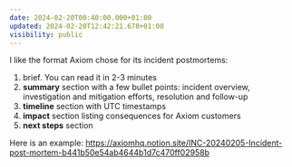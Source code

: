 ```yaml
---
date: 2024-02-20T00:40:00.000+01:00
updated: 2024-02-20T12:42:21.678+01:00
visibility: public
---
```


I like the format Axiom chose for its incident postmortems:

1. brief. You can read it in 2-3 minutes
2. **summary** section with a few bullet points: incident overview, investigation and mitigation efforts, resolution and follow-up
3. **timeline** section with UTC timestamps
4. **impact** section listing consequences for Axiom customers
5. **next steps** section

Here is an example:
https://axiomhq.notion.site/INC-20240205-Incident-post-mortem-b441b50e54ab4644b1d7c470ff02958b
